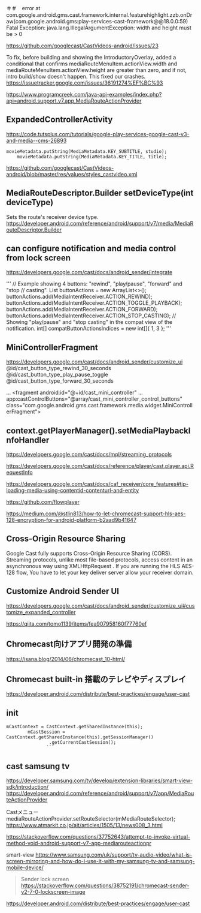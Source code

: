 ＃＃　error
at com.google.android.gms.cast.framework.internal.featurehighlight.zzb.onDraw(com.google.android.gms:play-services-cast-framework@@18.0.0:59)
Fatal Exception: java.lang.IllegalArgumentException: width and height must be > 0

https://github.com/googlecast/CastVideos-android/issues/23

To fix, before building and showing the IntroductoryOverlay, added a conditional that confirms mediaRouteMenuItem.actionView.width and mediaRouteMenuItem.actionView.height are greater than zero, and if not, intro build/show doesn't happen. This fixed our crashes.
https://issuetracker.google.com/issues/36191274%EF%BC%93


https://www.programcreek.com/java-api-examples/index.php?api=android.support.v7.app.MediaRouteActionProvider


## ExpandedControllerActivity
https://code.tutsplus.com/tutorials/google-play-services-google-cast-v3-and-media--cms-26893

 <style name="CustomCastMiniController" parent="CastMiniController">
        <item name="castShowImageThumbnail">true</item>
        <item name="castTitleTextAppearance">@style/TextAppearance.AppCompat.Subhead</item>
        <item name="castSubtitleTextAppearance">@style/TextAppearance.AppCompat.Caption</item>
    </style>
    
    movieMetadata.putString(MediaMetadata.KEY_SUBTITLE, studio);
        movieMetadata.putString(MediaMetadata.KEY_TITLE, title);
        
https://github.com/googlecast/CastVideos-android/blob/master/res/values/styles_castvideo.xml

## MediaRouteDescriptor.Builder	setDeviceType(int deviceType)
Sets the route's receiver device type.
https://developer.android.com/reference/android/support/v7/media/MediaRouteDescriptor.Builder

## can configure notification and media control from lock screen
https://developers.google.com/cast/docs/android_sender/integrate

'''
// Example showing 4 buttons: "rewind", "play/pause", "forward" and "stop
// casting".
List<String> buttonActions = new ArrayList<>();
buttonActions.add(MediaIntentReceiver.ACTION_REWIND);
buttonActions.add(MediaIntentReceiver.ACTION_TOGGLE_PLAYBACK);
buttonActions.add(MediaIntentReceiver.ACTION_FORWARD);
buttonActions.add(MediaIntentReceiver.ACTION_STOP_CASTING);
// Showing "play/pause" and "stop casting" in the compat view of the notification.
int[] compatButtonActionsIndices = new int[]{ 1, 3 };
'''
## MiniControllerFragment
https://developers.google.com/cast/docs/android_sender/customize_ui
<array name="cast_mini_controller_control_buttons">
    <item>@id/cast_button_type_rewind_30_seconds</item>
    <item>@id/cast_button_type_play_pause_toggle</item>
    <item>@id/cast_button_type_forward_30_seconds</item>
</array>

...
<fragment
    android:id="@+id/cast_mini_controller"
    ...
    app:castControlButtons="@array/cast_mini_controller_control_buttons"
    class="com.google.android.gms.cast.framework.media.widget.MiniControllerFragment">        
        
## context.getPlayerManager().setMediaPlaybackInfoHandler
https://developers.google.com/cast/docs/mpl/streaming_protocols

https://developers.google.com/cast/docs/reference/player/cast.player.api.RequestInfo

https://developers.google.com/cast/docs/caf_receiver/core_features#tip-loading-media-using-contentid-contenturl-and-entity

>
https://github.com/flowplayer

https://medium.com/@stlin813/how-to-let-chromecast-support-hls-aes-128-encryption-for-android-platform-b2aad9b41647
## Cross-Origin Resource Sharing
Google Cast fully supports Cross-Origin Resource Sharing (CORS). 
Streaming protocols, unlike most file-based protocols, 
access content in an asynchronous way using XMLHttpRequest . 
If you are running the HLS AES-128 flow, 
You have to let your key deliver server allow your receiver domain.


## Customize Android Sender UI
https://developers.google.com/cast/docs/android_sender/customize_ui#customize_expanded_controller

https://qiita.com/tomo1139/items/fea907958160f77760ef

## Chromecast向けアプリ開発の準備
https://isana.blog/2014/06/chromecast_10-html/

## Chromecast built-in 搭載のテレビやディスプレイ
https://developer.android.com/distribute/best-practices/engage/user-cast

## init
```
mCastContext = CastContext.getSharedInstance(this);
        mCastSession = CastContext.getSharedInstance(this).getSessionManager()
                .getCurrentCastSession();
               ```

```
## cast samsung tv
https://developer.samsung.com/tv/develop/extension-libraries/smart-view-sdk/introduction/
https://developer.android.com/reference/android/support/v7/app/MediaRouteActionProvider

Castメニュー  mediaRouteActionProvider.setRouteSelector(mMediaRouteSelector);
https://www.atmarkit.co.jp/ait/articles/1505/13/news008_3.html

https://stackoverflow.com/questions/37752643/attempt-to-invoke-virtual-method-void-android-support-v7-app-mediarouteactionpr

smart-view
https://www.samsung.com/uk/support/tv-audio-video/what-is-screen-mirroring-and-how-do-i-use-it-with-my-samsung-tv-and-samsung-mobile-device/


>Sender lock screen
https://stackoverflow.com/questions/38752191/chromecast-sender-v2-7-0-lockscreen-image



https://developer.android.com/distribute/best-practices/engage/user-cast
